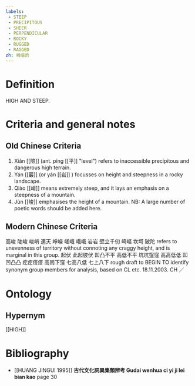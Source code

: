 ```yaml
---
labels: 
 - STEEP
 - PRECIPITOUS
 - SHEER
 - PERPENDICULAR
 - ROCKY
 - RUGGED
 - RAGGED
zh: 崎嶇的
---
```


# Definition
HIGH AND STEEP.
# Criteria and general notes
## Old Chinese Criteria
1. Xiǎn [[險]] (ant. píng [[平]] "level") refers to inaccessible precipitous and dangerous high terrain.
2. Yán [[巖]] (or yán [[岩]] ) focusses on height and steepness in a rocky landscape.
3. Qiào [[峭]] means extremely steep, and it lays an emphasis on a steepness of a mountain.
4. Jùn [[峻]] emphasises the height of a mountain.
NB: A large number of poetic words should be added here.
## Modern Chinese Criteria
高峻
陡峻
峻峭
連天
崢嶸
嵯峨
峨峨
岩岩
壁立千仞
崎嶇
坎坷
陂陀 refers to unevenness of territory without connoting any craggy height, and is marginal in this group.
起伏
此起彼伏
凹凸不平
高低不平
坑坑窪窪
高高低低
凹凹凸凸
疙疙瘩瘩
高崗下窪
七高八低
七上八下
rough draft to BEGIN TO identify synonym group members for analysis, based on CL etc. 18.11.2003. CH ／
# Ontology

## Hypernym
[[HIGH]]
# Bibliography
- [[HUANG JINGUI 1995]]
**古代文化詞異集類辨考 Gudai wenhua ci yi ji lei bian kao** page 30
